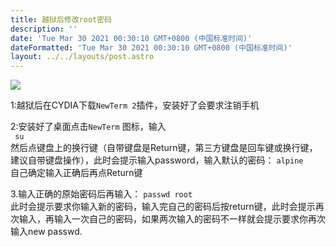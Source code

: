 ```yaml
---
title: 越狱后修改root密码
description: ''
date: 'Tue Mar 30 2021 00:30:10 GMT+0800 (中国标准时间)'
dateFormatted: 'Tue Mar 30 2021 00:30:10 GMT+0800 (中国标准时间)'
layout: ../../layouts/post.astro
---
```



![](https://i.loli.net/2021/03/29/6lLXi4UDRS3v7GY.jpg)

1:越狱后在CYDIA下载`NewTerm 2`插件，安装好了会要求注销手机
<!-- more -->
2:安装好了桌面点击`NewTerm` 图标，输入  
``` su```  
然后点键盘上的换行键（自带键盘是Return键，第三方键盘是回车键或换行键，建议自带键盘操作），此时会提示输入password，输入默认的密码：
```alpine```  
自己确定输入正确后再点Return键

3.输入正确的原始密码后再输入：
```passwd root```  
此时会提示要求你输入新的密码，输入完自己的密码后按return键，此时会提示再次输入，再输入一次自己的密码，如果两次输入的密码不一样就会提示要求你再次输入new passwd.
